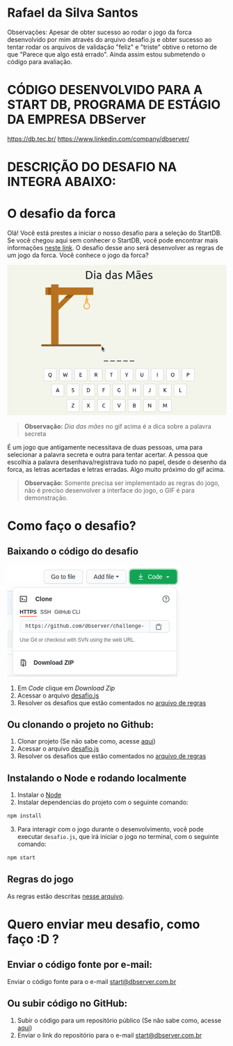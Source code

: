 # Rafael da Silva Santos

Observações: Apesar de obter sucesso ao rodar o jogo da forca desenvolvido por mim através do arquivo desafio.js e obter sucesso ao tentar rodar os arquivos de validação "feliz" e "triste" obtive o retorno de que "Parece que algo está errado". Ainda assim estou submetendo o código para avaliação.


# CÓDIGO DESENVOLVIDO PARA A START DB, PROGRAMA DE ESTÁGIO DA EMPRESA DBServer

https://db.tec.br/
https://www.linkedin.com/company/dbserver/

# DESCRIÇÃO DO DESAFIO NA INTEGRA ABAIXO:

# O desafio da forca

Olá! Você está prestes a iniciar o nosso desafio para a seleção do StartDB. Se você chegou aqui sem conhecer o StartDB, você pode encontrar mais informações [neste link](https://start.dbserver.com.br/). O desafio desse ano será desenvolver as regras de um jogo da forca. 
Você conhece o jogo da forca?

![forca](docs/forca.gif) 

> **Observação:** *Dia das mães* no gif acima é a dica sobre a palavra secreta

É um jogo que antigamente necessitava de duas pessoas, uma para selecionar a palavra secreta e outra para tentar acertar. A pessoa que escolhia a palavra desenhava/registrava tudo no papel, desde o desenho da forca, as letras acertadas e letras erradas. Algo muito próximo do gif acima.

> **Observação:** Somente precisa ser implementado as regras do jogo, não é preciso desenvolver a interface do jogo, o GIF é para demonstração.

# Como faço o desafio?

## Baixando o código do desafio
![image](docs/clone-repo.png)
1. Em <i>Code</i> clique em <i>Download Zip</i>
2. Acessar o arquivo [desafio.js](https://github.com/dbserver/startdb-2022/blob/main/desafio/desafio.js)
3. Resolver os desafios que estão comentados no [arquivo de regras](docs/Regras.md)

## Ou clonando o projeto no Github:

1. Clonar projeto (Se não sabe como, acesse [aqui](https://docs.github.com/pt/github/creating-cloning-and-archiving-repositories/cloning-a-repository-from-github/cloning-a-repository))
2. Acessar o arquivo [desafio.js](https://github.com/dbserver/startdb-2022/blob/main/desafio/desafio.js)
3. Resolver os desafios que estão comentados no [arquivo de regras](docs/Regras.md)

## Instalando o Node e rodando localmente

1. Instalar o [Node](https://nodejs.org/en/)
2. Instalar dependencias do projeto com o seguinte comando:
```bash
npm install
```
3. Para interagir com o jogo durante o desenvolvimento, você pode executar `desafio.js`, que irá iniciar o jogo no terminal, com o seguinte comando:
```bash
npm start
```

## Regras do jogo

As regras estão descritas [nesse arquivo](docs/Regras.md).

# Quero enviar meu desafio, como faço :D ?

## Enviar o código fonte por e-mail:

Enviar o código fonte para o e-mail start@dbserver.com.br

## Ou subir código no GitHub:

1. Subir o código para um repositório público (Se não sabe como, acesse [aqui](https://docs.github.com/pt/github/managing-files-in-a-repository/managing-files-using-the-command-line/adding-a-file-to-a-repository-using-the-command-line))
2. Enviar o link do repositório para o e-mail start@dbserver.com.br
